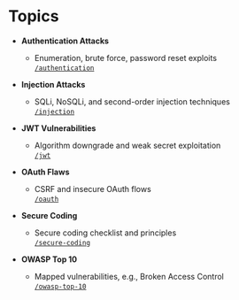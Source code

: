 # Topics

- **Authentication Attacks**
  - Enumeration, brute force, password reset exploits  
  [`/authentication`](./docs/topics/authentication)

- **Injection Attacks**
  - SQLi, NoSQLi, and second-order injection techniques  
  [`/injection`](./docs/topics/injection)

- **JWT Vulnerabilities**
  - Algorithm downgrade and weak secret exploitation  
  [`/jwt`](./docs/topics/jwt)

- **OAuth Flaws**
  - CSRF and insecure OAuth flows  
  [`/oauth`](./docs/topics/oauth)

- **Secure Coding**
  - Secure coding checklist and principles  
  [`/secure-coding`](./docs/topics/secure-coding)

- **OWASP Top 10**
  - Mapped vulnerabilities, e.g., Broken Access Control  
  [`/owasp-top-10`](./docs/topics/owasp-top-10)